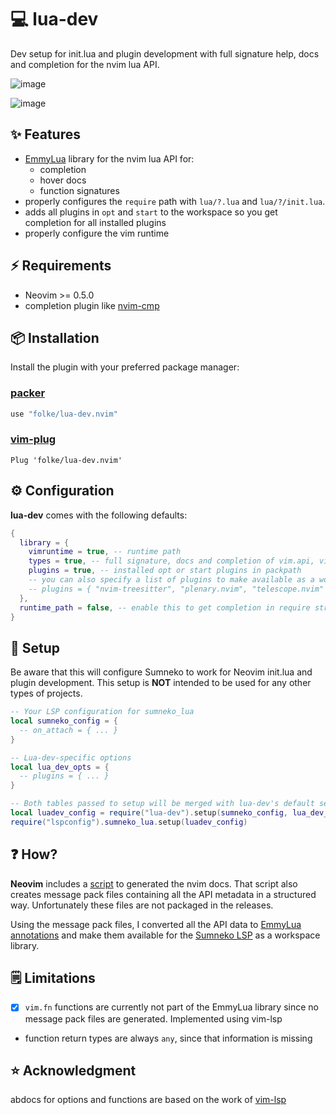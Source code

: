 # 💻 lua-dev

Dev setup for init.lua and plugin development with full signature help, docs and completion for the nvim lua API.

![image](https://user-images.githubusercontent.com/292349/118822916-6af02080-b86d-11eb-9990-942fe9b55541.png)

![image](https://user-images.githubusercontent.com/292349/118823099-9115c080-b86d-11eb-9a68-521c6cb9905a.png)

## ✨ Features

- [EmmyLua](https://github.com/sumneko/lua-language-server/wiki/EmmyLua-Annotations) library for the nvim lua API for:
  - completion
  - hover docs
  - function signatures
- properly configures the `require` path with `lua/?.lua` and `lua/?/init.lua`.
- adds all plugins in `opt` and `start` to the workspace so you get completion for all installed plugins
- properly configure the vim runtime

## ⚡️ Requirements

- Neovim >= 0.5.0
- completion plugin like [nvim-cmp](https://github.com/hrsh7th/nvim-cmp)

## 📦 Installation

Install the plugin with your preferred package manager:

### [packer](https://github.com/wbthomason/packer.nvim)

```lua
use "folke/lua-dev.nvim"
```

### [vim-plug](https://github.com/junegunn/vim-plug)

```vim
Plug 'folke/lua-dev.nvim'
```

## ⚙️ Configuration

**lua-dev** comes with the following defaults:

```lua
{
  library = {
    vimruntime = true, -- runtime path
    types = true, -- full signature, docs and completion of vim.api, vim.treesitter, vim.lsp and others
    plugins = true, -- installed opt or start plugins in packpath
    -- you can also specify a list of plugins to make available as a workspace library
    -- plugins = { "nvim-treesitter", "plenary.nvim", "telescope.nvim" },
  },
  runtime_path = false, -- enable this to get completion in require strings. Slow!
}
```

## 🚀 Setup

Be aware that this will configure Sumneko to work for Neovim init.lua and plugin development.
This setup is **NOT** intended to be used for any other types of projects.

```lua
-- Your LSP configuration for sumneko_lua
local sumneko_config = {
  -- on_attach = { ... }
}

-- Lua-dev-specific options
local lua_dev_opts = {
  -- plugins = { ... }
}

-- Both tables passed to setup will be merged with lua-dev's default settings (they can be nil)
local luadev_config = require("lua-dev").setup(sumneko_config, lua_dev_opts)
require("lspconfig").sumneko_lua.setup(luadev_config)
```

## ❓ How?

**Neovim** includes a [script](https://github.com/neovim/neovim/blob/master/scripts/gen_vimdoc.py) to generated the nvim docs.
That script also creates message pack files containing all the API metadata in a structured way.
Unfortunately these files are not packaged in the releases.

Using the message pack files, I converted all the API data to [EmmyLua annotations](https://github.com/sumneko/lua-language-server/wiki/EmmyLua-Annotations)
and make them available for the [Sumneko LSP](https://github.com/sumneko/lua-language-server) as a workspace library.

## 🗒️ Limitations

- [x] `vim.fn` functions are currently not part of the EmmyLua library since no message pack files are generated. Implemented using vim-lsp
- function return types are always `any`, since that information is missing

## ⭐ Acknowledgment

abdocs for options and functions are based on the work of [vim-lsp](https://github.com/prabirshrestha/vim-lsp)
